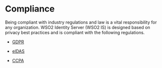# Compliance

Being compliant with industry regulations and law is a vital responsibility for any organization. WSO2 Identity Server 
(WSO2 IS) is designed based on privacy best practices and is compliant with the following regulations.

-   [GDPR]({{base_path}}/references/concepts/compliance/gdpr) 

-   [eIDAS]({{base_path}}/references/concepts/compliance/eidas)

-   [CCPA]({{base_path}}/references/concepts/compliance/ccpa)